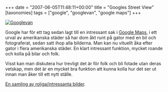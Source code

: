 +++
date = "2007-06-05T11:48:11+00:00"
title = "Googles Street View"
[taxonomies]
tags = ["google", "googlevan", "google maps"]
+++

<div class="left">
  <a href="http://maps.google.com/maps?f=q&#038;hl=en&#038;q=1073+howard+street,+san+francisco&#038;sll=37.782587,-122.406428&#038;sspn=0.01043,0.020578&#038;ie=UTF8&#038;om=0&#038;layer=c&#038;cbll=37.77851,-122.408706&#038;cbp=1,138.447128246835,0.554118716595338,3&#038;ll=37.782333,-122.408295&#038;spn=0.011956,0.020084&#038;z=16"><img src='/images/2007/06/googlevan-150x150.png' alt='Googlevan' /></a>
</div>

Google har för ett tag sedan lagt till en intressant sak i [Google Maps][1], i ett urval av amerikanska städer så har dom åkt runt på gator med en bil och fotograferat, sedan satt ihop alla bilderna. Man kan nu vituellt åka efter gator i flera amerikanska städer. En klart intressant funktion, mycket roande och kolla på bilar och folk.

Visst kan man diskutera hur trevligt det är för folk och bli fotade utan deras vetskap, men det är en mycket bra funktion att kunna kolla hur det ser ut innan man åker till ett nytt ställe.

[En samling av roliga/intressanta bilder][2].



<small></small>

 [1]: http://maps.google.com
 [2]: http://blog.wired.com/27bstroke6/2007/05/request_for_urb.html
